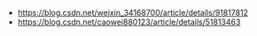 - https://blog.csdn.net/weixin_34168700/article/details/91817812
- https://blog.csdn.net/caowei880123/article/details/51813463
